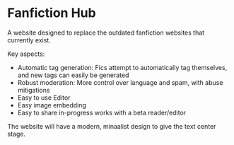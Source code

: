 # Fanfiction Hub

A website designed to replace the outdated fanfiction websites that currently exist.

Key aspects:
- Automatic tag generation: Fics attempt to automatically tag themselves, and new tags can easily be generated
- Robust moderation: More control over language and spam, with abuse mitigations
- Easy to use Editor
- Easy image embedding
- Easy to share in-progress works with a beta reader/editor

The website will have a modern, minaalist design to give the text center stage.

